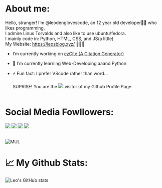 # <div align="left">About me:
Hello, stranger! I’m @leodenglovescode, an 12 year old developer👨‍💻 who likes programming,<br>
I admire Linus Torvalds and also like to use ubuntu/fedora.<br>
I mainly code in: Python, HTML, CSS, and JS(a little)<br>
My Website: https://leosblog.xyz/ 🚀🚀🚀</div>  
  

-  I’m currently working on [ezCite (A Citation Generator)](https://github.com/leodenglovescode/ezcite)  
  

- 🌱 I’m currently learning Web-Developing aaand Python  
  

- ⚡ Fun fact: I prefer VScode rather than word...  <br><br>
SUPRISE! You are the <img src="https://profile-counter.glitch.me/Christmas/count.svg"> visitor of my Github Profile Page<br><br>

<h1>Social Media Fowllowers:</h1>
<img src="https://img.shields.io/badge/So%20WOW-Much%20Fun-yellow">
<img src="https://img.shields.io/badge/dynamic/json?color=3388CC&label=Twitter&query=%24.data.totalSubs&suffix=%20followers&url=https%3A%2F%2Fapi.spencerwoo.com%2Fsubstats%2F%3Fsource%3Dtwitter%26queryKey%3DLeodeng14">
<img src="https://img.shields.io/badge/dynamic/json?color=000000&label=Github&query=%24.data.totalSubs&suffix=%20followers&url=https%3A%2F%2Fapi.spencerwoo.com%2Fsubstats%2F%3Fsource%3Dgithub%26queryKey%3Dleodenglovescode?style=plastic&logo=github">
<img src="https://img.shields.io/badge/dynamic/json?color=ff69b4&label=Bilibili&query=%24.data.totalSubs&suffix=%20followers&url=https%3A%2F%2Fapi.spencerwoo.com%2Fsubstats%2F%3Fsource%3Dbilibili%26queryKey%3D612759517?style=plastic&logo=bilibili"><br><br>

![MUL](https://github-readme-stats.vercel.app/api/top-langs/?username=leodenglovescode&layout=compact&theme=blue-green)



<h1>📈 My Github Stats:</h1>

![Leo's GitHub stats](https://github-readme-stats.vercel.app/api?username=leodenglovescode&show_icons=true&theme=blue-green)

